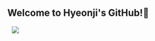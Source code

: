## Welcome to Hyeonji's GitHub!🌱
<p align="left">
<a href="https://jjrdd.tistory.com/">
    <img src="http://img.shields.io/badge/-Blog-orange?style=faltt&logo=tistory"
        style="height : auto; margin-left : 10px; margin-right : 10px;"/>
</a>

<!-- BLOG-POST-LIST:START -->
<!-- BLOG-POST-LIST:END -->
    
<!--
<p align="center">
    <img src="https://capsule-render.vercel.app/api?type=waving&color=D76283&height=300&section=header&text=HyeonJi-Jo&fontSize=90&fontAlignY=38&desc=Welcome%20to%20my%20page!&descSize=30" />
</p>

<h3 align="center">Languages and Tools:</h3>

<p align="center"> 
    <a href="https://www.cprogramming.com/" target="_blank"> 
        <img src="https://raw.githubusercontent.com/devicons/devicon/master/icons/c/c-original.svg" alt="c" width="40" height="40"/> 
    </a> 
    <a href="https://www.w3schools.com/cpp/" target="_blank"> 
        <img src="https://raw.githubusercontent.com/devicons/devicon/master/icons/cplusplus/cplusplus-original.svg" alt="cplusplus" width="40" height="40"/>
    </a> 
    <a href="https://www.w3schools.com/cs/" target="_blank"> 
        <img src="https://raw.githubusercontent.com/devicons/devicon/master/icons/csharp/csharp-original.svg" alt="csharp" width="40" height="40"/> 
    </a> 
    <a href="https://unity.com/" target="_blank"> 
        <img src="https://www.vectorlogo.zone/logos/unity3d/unity3d-icon.svg" alt="unity" width="40" height="40"/> 
    </a> 
</p>

<p align="center">
<a href="https://jjrdd.tistory.com/">
    <img src="http://img.shields.io/badge/-Hyeonji's Blog-pink?style=faltt&logo=Bloglovin"
        style="height : auto; margin-left : 10px; margin-right : 10px;"/>
</a>
<a href="">
    <img src="http://img.shields.io/badge/-Hyeonji's Notion-fbf595?style=faltt&logo=Notion"
        style="height : auto; margin-left : 10px; margin-right : 10px;"/> 
</p>

<p align="center"> 
    <img src="https://github-readme-stats.vercel.app/api?username=JoHyeonJi0408&show_icons=true&theme=dracula" alt="JoHyeonJi0408" />
</p>

<p align="center"> 
    <img src="https://github-readme-stats.vercel.app/api/top-langs?username=JoHyeonJi0408&show_icons=true&layout=compact&theme=dracula" alt="JoHyeonJi0408" />
</p>

<a href="https://github.com/JoHyeonJi0408/Catchmind">
<p align="center"> 
    <img src="https://github-readme-stats.vercel.app/api/pin/?username=JoHyeonJi0408&repo=Catchmind&theme=dracula" alt="JoHyeonJi0408"
</a>
    
<a href="https://github.com/JoHyeonJi0408/DirectX9">
    <img src="https://github-readme-stats.vercel.app/api/pin/?username=JoHyeonJi0408&repo=DirectX9&theme=dracula" alt="JoHyeonJi0408" />
</a>

<p align="center">
<img src="https://capsule-render.vercel.app/api?type=waving&color=D76283&height=300&section=footer" />
</p>
-->
